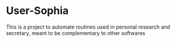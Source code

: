 # User-Sophia
This is a project to automate routines used in personal research and secretary, meant to be complementary to other softwares
